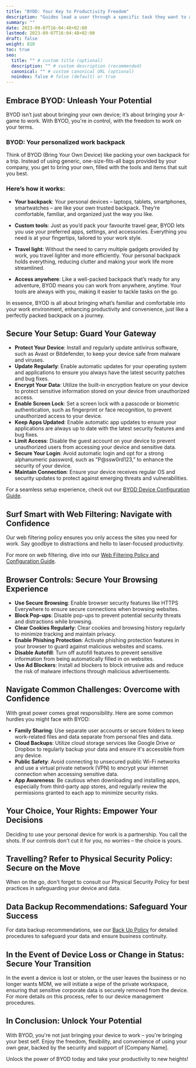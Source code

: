 ```yaml
---
title: "BYOD: Your Key to Productivity Freedom"
description: "Guides lead a user through a specific task they want to accomplish, often with a sequence of steps."
summary: ""
date: 2023-09-07T16:04:48+02:00
lastmod: 2023-09-07T16:04:48+02:00
draft: false
weight: 810
toc: true
seo:
  title: "" # custom title (optional)
  description: "" # custom description (recommended)
  canonical: "" # custom canonical URL (optional)
  noindex: false # false (default) or true
---
```


## Embrace BYOD: Unleash Your Potential

BYOD isn’t just about bringing your own device; it’s about bringing your A-game to work. With BYOD, you're in control, with the freedom to work on your terms.

### BYOD: Your personalized work backpack

Think of BYOD (Bring Your Own Device) like packing your own backpack for a trip. Instead of using generic, one-size-fits-all bags provided by your company, you get to bring your own, filled with the tools and items that suit you best.

### Here’s how it works:

- **Your backpack**: Your personal devices – laptops, tablets, smartphones, smartwatches – are like your own trusted backpack. They’re comfortable, familiar, and organized just the way you like.

- **Custom tools**: Just as you’d pack your favourite travel gear, BYOD lets you use your preferred apps, settings, and accessories. Everything you need is at your fingertips, tailored to your work style.

- **Travel light**: Without the need to carry multiple gadgets provided by work, you travel lighter and more efficiently. Your personal backpack holds everything, reducing clutter and making your work life more streamlined.

- **Access anywhere**: Like a well-packed backpack that’s ready for any adventure, BYOD means you can work from anywhere, anytime. Your tools are always with you, making it easier to tackle tasks on the go.

In essence, BYOD is all about bringing what’s familiar and comfortable into your work environment, enhancing productivity and convenience, just like a perfectly packed backpack on a journey.

## Secure Your Setup: Guard Your Gateway

- **Protect Your Device**: Install and regularly update antivirus software, such as Avast or Bitdefender, to keep your device safe from malware and viruses.
- **Update Regularly**: Enable automatic updates for your operating system and applications to ensure you always have the latest security patches and bug fixes.
- **Encrypt Your Data**: Utilize the built-in encryption feature on your device to protect sensitive information stored on your device from unauthorized access.
- **Enable Screen Lock**: Set a screen lock with a passcode or biometric authentication, such as fingerprint or face recognition, to prevent unauthorized access to your device.
- **Keep Apps Updated**: Enable automatic app updates to ensure your applications are always up to date with the latest security features and bug fixes.
- **Limit Access**: Disable the guest account on your device to prevent unauthorized users from accessing your device and sensitive data.
- **Secure Your Login**: Avoid automatic login and opt for a strong alphanumeric password, such as "P@ssw0rd123," to enhance the security of your device.
- **Maintain Connection**: Ensure your device receives regular OS and security updates to protect against emerging threats and vulnerabilities.

For a seamless setup experience, check out our [BYOD Device Configuration Guide](link).

## Surf Smart with Web Filtering: Navigate with Confidence

Our web filtering policy ensures you only access the sites you need for work. Say goodbye to distractions and hello to laser-focused productivity.

For more on web filtering, dive into our [Web Filtering Policy and Configuration Guide](link).

## Browser Controls: Secure Your Browsing Experience

- **Use Secure Browsing**: Enable browser security features like HTTPS Everywhere to ensure secure connections when browsing websites.
- **Block Pop-ups**: Disable pop-ups to prevent potential security threats and distractions while browsing.
- **Clear Cookies Regularly**: Clear cookies and browsing history regularly to minimize tracking and maintain privacy.
- **Enable Phishing Protection**: Activate phishing protection features in your browser to guard against malicious websites and scams.
- **Disable Autofill**: Turn off autofill features to prevent sensitive information from being automatically filled in on websites.
- **Use Ad Blockers**: Install ad blockers to block intrusive ads and reduce the risk of malware infections through malicious advertisements.

## Navigate Common Challenges: Overcome with Confidence

With great power comes great responsibility. Here are some common hurdles you might face with BYOD:

- **Family Sharing**: Use separate user accounts or secure folders to keep work-related files and data separate from personal files and data.
- **Cloud Backups**: Utilize cloud storage services like Google Drive or Dropbox to regularly backup your data and ensure it's accessible from any device.
- **Public Safety**: Avoid connecting to unsecured public Wi-Fi networks and use a virtual private network (VPN) to encrypt your internet connection when accessing sensitive data.
- **App Awareness**: Be cautious when downloading and installing apps, especially from third-party app stores, and regularly review the permissions granted to each app to minimize security risks.

## Your Choice, Your Rights: Empower Your Decisions

Deciding to use your personal device for work is a partnership. You call the shots. If our controls don't cut it for you, no worries – the choice is yours.

## Travelling? Refer to Physical Security Policy: Secure on the Move

When on the go, don't forget to consult our Physical Security Policy for best practices in safeguarding your device and data.

## Data Backup Recommendations: Safeguard Your Success

For data backup recommendations, see our [Back Up Policy](link) for detailed procedures to safeguard your data and ensure business continuity.

## In the Event of Device Loss or Change in Status: Secure Your Transition

In the event a device is lost or stolen, or the user leaves the business or no longer wants MDM, we will initiate a wipe of the private workspace, ensuring that sensitive corporate data is securely removed from the device. For more details on this process, refer to our device management procedures.

## In Conclusion: Unlock Your Potential

With BYOD, you're not just bringing your device to work – you're bringing your best self. Enjoy the freedom, flexibility, and convenience of using your own gear, backed by the security and support of [Company Name].

Unlock the power of BYOD today and take your productivity to new heights!
